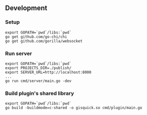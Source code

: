 ## Development

### Setup
```
export GOPATH=`pwd`/libs:`pwd`
go get github.com/go-chi/chi
go get github.com/gorilla/websocket
```

### Run server
```
export GOPATH=`pwd`/libs:`pwd`
export PROJECTS_DIR=./publish/
export SERVER_URL=http://localhost:8000
...
go run cmd/server/main.go -dev
```

### Build plugin's shared library
```
export GOPATH=`pwd`/libs:`pwd`
go build -buildmode=c-shared -o gisquick.so cmd/plugin/main.go
```
